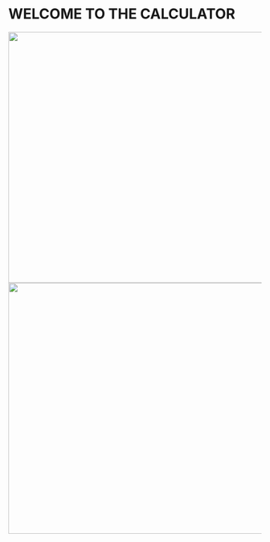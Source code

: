 # WELCOME TO THE CALCULATOR

<img src="https://media.discordapp.net/attachments/1152594874575626321/1196056855366078464/preview.png?ex=65b63dbf&is=65a3c8bf&hm=1ee6cdc3ba410682557513a709b7caa0de354ea51f5595d775cf4ed381e5015a&=&format=webp&quality=lossless&width=1249&height=575" width="1000" height="500">

<img src="https://media.discordapp.net/attachments/1152594874575626321/1196057807343075358/preview1.png?ex=65b63ea2&is=65a3c9a2&hm=2a384bb0c2088683a1916821cd42bb25e99765d96fe21ca7ae61a1dbd9715684&=&format=webp&quality=lossless&width=1251&height=575" width="1000" height="500">
